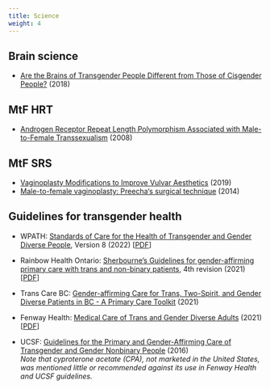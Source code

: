 ```yaml
---
title: Science
weight: 4
---
```


## Brain science

- [Are the Brains of Transgender People Different from Those of Cisgender People?](https://www.the-scientist.com/features/are-the-brains-of-transgender-people-different-from-those-of-cisgender-people-30027) (2018)

## MtF HRT

- [Androgen Receptor Repeat Length Polymorphism Associated with Male-to-Female Transsexualism](https://doi.org/10.1016/j.biopsych.2008.08.033) (2008)

## MtF SRS

- [Vaginoplasty Modifications to Improve Vulvar Aesthetics](https://doi.org/10.1016/j.ucl.2019.07.008) (2019)
- [Male-to-female vaginoplasty: Preecha‘s surgical technique](https://doi.org/10.3109/2000656X.2014.967253) (2014)

## Guidelines for transgender health

- WPATH: [Standards of Care for the Health of Transgender and Gender Diverse People](https://www.wpath.org/publications/soc), Version 8 (2022) \[[PDF](https://www.tandfonline.com/doi/pdf/10.1080/26895269.2022.2100644)]
- Rainbow Health Ontario: [Sherbourne’s Guidelines for gender-affirming primary care with trans and non-binary patients](https://www.rainbowhealthontario.ca/product/4th-edition-sherbournes-guidelines-for-gender-affirming-primary-care-with-trans-and-non-binary-patients/), 4th revision (2021) \[[PDF](https://rainbowhealth.wpenginepowered.com/wp-content/uploads/2021/06/Guidelines-FINAL-4TH-EDITION-c.pdf)]
- Trans Care BC: [Gender-affirming Care for Trans, Two-Spirit, and Gender Diverse Patients in BC - A Primary Care Toolkit](http://www.phsa.ca/transcarebc/Documents/HealthProf/Primary-Care-Toolkit.pdf) (2021)

- Fenway Health: [Medical Care of Trans and Gender Diverse Adults](https://www.lgbtqiahealtheducation.org/publication/medical-care-of-trans-and-gender-diverse-adults-2021/) (2021) \[[PDF](https://www.lgbtqiahealtheducation.org/wp-content/uploads/2021/07/Medical-Care-of-Trans-and-Gender-Diverse-Adults-Spring-2021.pdf)]
- UCSF: [Guidelines for the Primary and Gender-Affirming Care of Transgender and Gender Nonbinary People](https://transcare.ucsf.edu/guidelines) (2016)\
  _Note that cyproterone acetate (CPA), not marketed in the United States, was mentioned little or recommended against its use in Fenway Health and UCSF guidelines._
